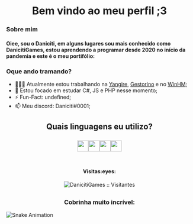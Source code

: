 <h1 align="center">Bem vindo ao meu perfil ;3</h1>

### Sobre mim
<h4 align="left">Oiee, sou o Daniciti, em alguns lugares sou mais conhecido como DanicitiGames, estou aprendendo a programar desde 2020 no início da pandemia e este é o meu portifólio:</h4>

### Oque ando tramando?
- 👨🏽‍💻 Atualmente estou trabalhando na [Yangire](https://yangire.xyz/), [Gestorino](https://github.com/DanicitiGames/gestorino) e no [WinHM](https://github.com/DanicitiGames/WinHM);
- 🌱 Estou focado em estudar C#, JS e PHP nesse momento;
- ⚡️ Fun-Fact: undefined;
- 📫 Meu discord: Daniciti#0001;
<h2 align="center">Quais linguagens eu utilizo?
  <br><br>
<img height="30" src="https://cdn.jsdelivr.net/gh/devicons/devicon/icons/html5/html5-original.svg"/><img height="30" src="https://cdn.jsdelivr.net/gh/devicons/devicon/icons/javascript/javascript-original.svg"/><img height="30" src="https://cdn.jsdelivr.net/gh/devicons/devicon/icons/php/php-plain.svg"/><img height="30" src="https://cdn.jsdelivr.net/gh/devicons/devicon/icons/csharp/csharp-original.svg"/><br><br></h2>
<h4 align="center">Visitas:eyes:</h4>
<p align="center"><img src="https://profile-counter.glitch.me/{DanicitiGames}/count.svg" alt="DanicitiGames :: Visitantes" /></p>

## 

<h3 align="center">Cobrinha muito incrível:</h3>

![Snake Animation](https://github.com/DanicitiGames/DanicitiGames/blob/output/github-contribution-grid-snake.svg)

##
